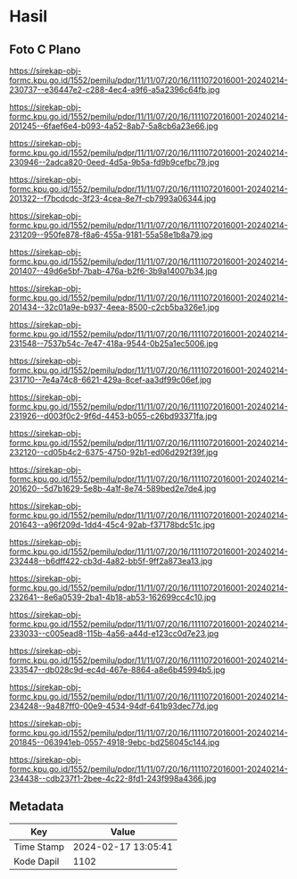 # Hasil

## Foto C Plano

https://sirekap-obj-formc.kpu.go.id/1552/pemilu/pdpr/11/11/07/20/16/1111072016001-20240214-230737--e36447e2-c288-4ec4-a9f6-a5a2396c64fb.jpg

https://sirekap-obj-formc.kpu.go.id/1552/pemilu/pdpr/11/11/07/20/16/1111072016001-20240214-201245--6faef6e4-b093-4a52-8ab7-5a8cb6a23e66.jpg

https://sirekap-obj-formc.kpu.go.id/1552/pemilu/pdpr/11/11/07/20/16/1111072016001-20240214-230946--2adca820-0eed-4d5a-9b5a-fd9b9cefbc79.jpg

https://sirekap-obj-formc.kpu.go.id/1552/pemilu/pdpr/11/11/07/20/16/1111072016001-20240214-201322--f7bcdcdc-3f23-4cea-8e7f-cb7993a06344.jpg

https://sirekap-obj-formc.kpu.go.id/1552/pemilu/pdpr/11/11/07/20/16/1111072016001-20240214-231209--950fe878-f8a6-455a-9181-55a58e1b8a79.jpg

https://sirekap-obj-formc.kpu.go.id/1552/pemilu/pdpr/11/11/07/20/16/1111072016001-20240214-201407--49d6e5bf-7bab-476a-b2f6-3b9a14007b34.jpg

https://sirekap-obj-formc.kpu.go.id/1552/pemilu/pdpr/11/11/07/20/16/1111072016001-20240214-201434--32c01a9e-b937-4eea-8500-c2cb5ba326e1.jpg

https://sirekap-obj-formc.kpu.go.id/1552/pemilu/pdpr/11/11/07/20/16/1111072016001-20240214-231548--7537b54c-7e47-418a-9544-0b25a1ec5006.jpg

https://sirekap-obj-formc.kpu.go.id/1552/pemilu/pdpr/11/11/07/20/16/1111072016001-20240214-231710--7e4a74c8-6621-429a-8cef-aa3df99c06ef.jpg

https://sirekap-obj-formc.kpu.go.id/1552/pemilu/pdpr/11/11/07/20/16/1111072016001-20240214-231926--d003f0c2-9f6d-4453-b055-c26bd93371fa.jpg

https://sirekap-obj-formc.kpu.go.id/1552/pemilu/pdpr/11/11/07/20/16/1111072016001-20240214-232120--cd05b4c2-6375-4750-92b1-ed06d292f39f.jpg

https://sirekap-obj-formc.kpu.go.id/1552/pemilu/pdpr/11/11/07/20/16/1111072016001-20240214-201620--5d7b1629-5e8b-4a1f-8e74-589bed2e7de4.jpg

https://sirekap-obj-formc.kpu.go.id/1552/pemilu/pdpr/11/11/07/20/16/1111072016001-20240214-201643--a96f209d-1dd4-45c4-92ab-f37178bdc51c.jpg

https://sirekap-obj-formc.kpu.go.id/1552/pemilu/pdpr/11/11/07/20/16/1111072016001-20240214-232448--b6dff422-cb3d-4a82-bb5f-9ff2a873ea13.jpg

https://sirekap-obj-formc.kpu.go.id/1552/pemilu/pdpr/11/11/07/20/16/1111072016001-20240214-232641--8e6a0539-2ba1-4b18-ab53-162699cc4c10.jpg

https://sirekap-obj-formc.kpu.go.id/1552/pemilu/pdpr/11/11/07/20/16/1111072016001-20240214-233033--c005ead8-115b-4a56-a44d-e123cc0d7e23.jpg

https://sirekap-obj-formc.kpu.go.id/1552/pemilu/pdpr/11/11/07/20/16/1111072016001-20240214-233547--db028c9d-ec4d-467e-8864-a8e6b45994b5.jpg

https://sirekap-obj-formc.kpu.go.id/1552/pemilu/pdpr/11/11/07/20/16/1111072016001-20240214-234248--9a487ff0-00e9-4534-94df-641b93dec77d.jpg

https://sirekap-obj-formc.kpu.go.id/1552/pemilu/pdpr/11/11/07/20/16/1111072016001-20240214-201845--063941eb-0557-4918-9ebc-bd256045c144.jpg

https://sirekap-obj-formc.kpu.go.id/1552/pemilu/pdpr/11/11/07/20/16/1111072016001-20240214-234438--cdb237f1-2bee-4c22-8fd1-243f998a4366.jpg


## Metadata

| Key        | Value               |
| ---------- | ------------------- |
| Time Stamp | 2024-02-17 13:05:41 |
| Kode Dapil | 1102                |



